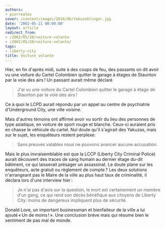 ```yaml
---
authors:
- pierrealex
cover: /content/images/2016/06/YakuzaStinger.jpg
date: '2002-05-21 00:00:00'
layout: article
redirect_from:
- /2002/05/20/voiture-volante
- /2002/05/20/voiture-volante/
tags:
- liberty-city
title: Voiture volante
---
```



Hier, en fin d'après midi, suite à des coups de feu, des passants on dit avoir vu une voiture du Cartel Colombien quitter le garage à étages de Staunton par la voie des airs ! Un passant aurait même déclaré

> J'ai vu une voiture du Cartel Colombien quitter le garage à étage de Staunton par la voie des airs !

Ce à quoi le LCPD aurait répondu par un appel au centre de psychiatrie d'Underground City, une ville voisine.

Mais d'autres témoins ont affirmé avoir vu sortir du lieu des personnes de type asiatique, en voiture de sport rouge et blanche. Ceux-ci auraient pris en chasse le véhicule du cartel. Nul doute qu'il s'agirait des Yakuzas, mais sur le sujet, les enquêteurs restent perplexe:

> Sans preuves valables nous ne pouvons avancer aucune accusation.

Mais le plus invraisemblable est que la LCCP (Liberty City Criminal Police) aurait découvert des traces de sang humain au dernier étage du-dit bâtiment, ce qui laisserait présager un assassinat. Le doute plane sur les enquêteurs, acte gratuit ou règlement de compte ? Les deux solutions n'arrangeant pas le Maire de la ville au plus haut taux de criminalité, il déclara lors d'une interview hier :

> Je n'ai pas d'avis sur la question, le mort est certainement un membre d'un gang, ce qui rend son décès bénéfique aux citoyens de Liberty City: moins de dangereux impliquent plus de sécurité.

Donald Love, un important businessman et bienfaiteur de la ville a lui ajouté « Un de moins ! ». Une conclusion brève mais qui résume bien le sentiment de pas mal de monde.